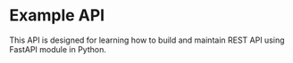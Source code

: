 # Example API

This API is designed for learning how to build and maintain REST API using FastAPI module in Python.